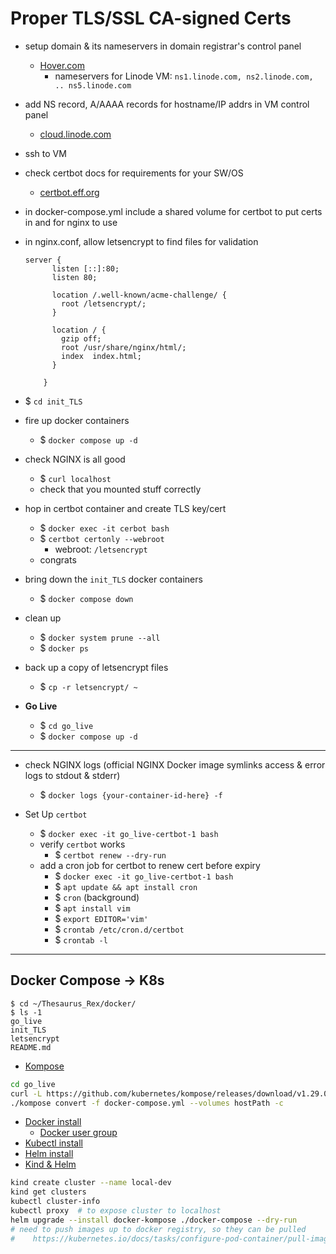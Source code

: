 # Proper TLS/SSL CA-signed Certs
- setup domain & its nameservers in domain registrar's control panel
    - [Hover.com](https://www.hover.com/control_panel/domain)
        - nameservers for Linode VM: `ns1.linode.com, ns2.linode.com, .. ns5.linode.com`
- add NS record, A/AAAA records for hostname/IP addrs in VM control panel
    - [cloud.linode.com](https://cloud.linode.com/domains/)
- ssh to VM
- check certbot docs for requirements for your SW/OS
    - [certbot.eff.org](https://certbot.eff.org/)
- in docker-compose.yml include a shared volume for certbot to put certs in and for nginx to use
- in nginx.conf, allow letsencrypt to find files for validation
    ```
    server {
          listen [::]:80;
          listen 80;

          location /.well-known/acme-challenge/ {
            root /letsencrypt/;
          }

          location / {
            gzip off;
            root /usr/share/nginx/html/;
            index  index.html;
          }

        }
    ```

- $ `cd init_TLS`
- fire up docker containers
    - $ `docker compose up -d`
- check NGINX is all good
    - $ `curl localhost`
    - check that you mounted stuff correctly
- hop in certbot container and create TLS key/cert
    - $ `docker exec -it cerbot bash`
    - $ `certbot certonly --webroot`
        - webroot: `/letsencrypt`
    - congrats

- bring down the `init_TLS` docker containers
    - $ `docker compose down`
- clean up
    - $ `docker system prune --all`
    - $ `docker ps`
- back up a copy of letsencrypt files
    - $ `cp -r letsencrypt/ ~`
- **Go Live**
    - $ `cd go_live`
    - $ `docker compose up -d`

---

- check NGINX logs (official NGINX Docker image symlinks access & error logs to stdout & stderr)
    - $ `docker logs {your-container-id-here} -f`

- Set Up `certbot`
    - $ `docker exec -it go_live-certbot-1 bash`
    - verify `certbot` works
        - $ `certbot renew --dry-run`
    - add a cron job for certbot to renew cert before expiry
        - $ `docker exec -it go_live-certbot-1 bash`
        - $ `apt update && apt install cron`
        - $ `cron` (background)
        - $ `apt install vim`
        - $ `export EDITOR='vim'`
        - $ `crontab /etc/cron.d/certbot`
        - $ `crontab -l`

---

## Docker Compose -> K8s

```
$ cd ~/Thesaurus_Rex/docker/
$ ls -1
go_live
init_TLS
letsencrypt
README.md
```

- [Kompose](https://github.com/kubernetes/kompose)

```bash
cd go_live
curl -L https://github.com/kubernetes/kompose/releases/download/v1.29.0/kompose-linux-amd64 -o kompose
./kompose convert -f docker-compose.yml --volumes hostPath -c
```

- [Docker install](https://docs.docker.com/engine/install/debian/)
    - [Docker user group](https://docs.docker.com/engine/install/linux-postinstall/)
- [Kubectl install](https://kubernetes.io/docs/tasks/tools/install-kubectl-linux/)
- [Helm install](https://helm.sh/docs/intro/install/)
- [Kind & Helm](https://faun.pub/local-kubernetes-with-kind-helm-and-a-sample-service-4755e3e6eff4)

```bash
kind create cluster --name local-dev
kind get clusters
kubectl cluster-info
kubectl proxy  # to expose cluster to localhost
helm upgrade --install docker-kompose ./docker-compose --dry-run
# need to push images up to docker registry, so they can be pulled
#    https://kubernetes.io/docs/tasks/configure-pod-container/pull-image-private-registry/
```
